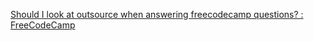 
[Should I look at outsource when answering freecodecamp questions? : FreeCodeCamp](https://old.reddit.com/r/FreeCodeCamp/comments/16rk6ss/should_i_look_at_outsource_when_answering/)
